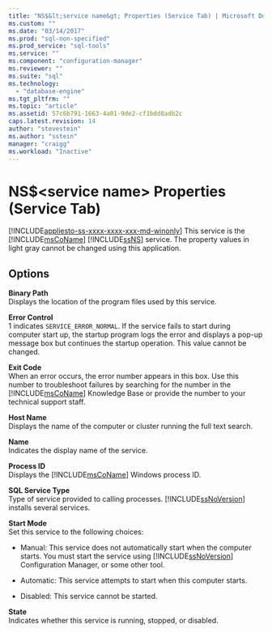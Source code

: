 ```yaml
---
title: "NS$&lt;service name&gt; Properties (Service Tab) | Microsoft Docs"
ms.custom: ""
ms.date: "03/14/2017"
ms.prod: "sql-non-specified"
ms.prod_service: "sql-tools"
ms.service: ""
ms.component: "configuration-manager"
ms.reviewer: ""
ms.suite: "sql"
ms.technology: 
  - "database-engine"
ms.tgt_pltfrm: ""
ms.topic: "article"
ms.assetid: 57c6b791-1663-4a01-9de2-cf1bdd8adb2c
caps.latest.revision: 14
author: "stevestein"
ms.author: "sstein"
manager: "craigg"
ms.workload: "Inactive"
---
```

# NS$&lt;service name&gt; Properties (Service Tab)
[!INCLUDE[appliesto-ss-xxxx-xxxx-xxx-md-winonly](../../includes/appliesto-ss-xxxx-xxxx-xxx-md-winonly.md)]
  This service is the [!INCLUDE[msCoName](../../includes/msconame-md.md)] [!INCLUDE[ssNS](../../includes/ssns-md.md)] service. The property values in light gray cannot be changed using this application.  
  
## Options  
 **Binary Path**  
 Displays the location of the program files used by this service.  
  
 **Error Control**  
 1 indicates `SERVICE_ERROR_NORMAL`. If the service fails to start during computer start up, the startup program logs the error and displays a pop-up message box but continues the startup operation. This value cannot be changed.  
  
 **Exit Code**  
 When an error occurs, the error number appears in this box. Use this number to troubleshoot failures by searching for the number in the [!INCLUDE[msCoName](../../includes/msconame-md.md)] Knowledge Base or provide the number to your technical support staff.  
  
 **Host Name**  
 Displays the name of the computer or cluster running the full text search.  
  
 **Name**  
 Indicates the display name of the service.  
  
 **Process ID**  
 Displays the [!INCLUDE[msCoName](../../includes/msconame-md.md)] Windows process ID.  
  
 **SQL Service Type**  
 Type of service provided to calling processes. [!INCLUDE[ssNoVersion](../../includes/ssnoversion-md.md)] installs several services.  
  
 **Start Mode**  
 Set this service to the following choices:  
  
-   Manual: This service does not automatically start when the computer starts. You must start the service using [!INCLUDE[ssNoVersion](../../includes/ssnoversion-md.md)] Configuration Manager, or some other tool.  
  
-   Automatic: This service attempts to start when this computer starts.  
  
-   Disabled: This service cannot be started.  
  
 **State**  
 Indicates whether this service is running, stopped, or disabled.  
  
  
